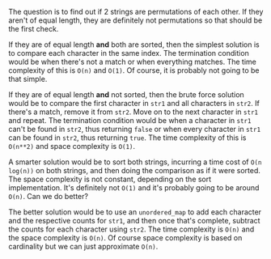 The question is to find out if 2 strings are permutations of each other. If they
aren't of equal length, they are definitely not permutations so that should be
the first check. 

If they are of equal length **and** both are sorted, then the simplest solution
is to compare each character in the same index. The termination condition would
be when there's not a match or when everything matches. The time complexity of
this is `O(n)` and `O(1)`. Of course, it is probably not going to be that
simple.

If they are of equal length **and** not sorted, then the brute force solution
would be to compare the first character in `str1` and all characters in `str2`.
If there's a match, remove it from `str2`. Move on to the next character in
`str1` and repeat. The termination condition would be when a character in `str1`
can't be found in `str2`, thus returning `false` or when every character in
`str1` can be found in `str2`, thus returning `true`. The time complexity of
this is `O(n**2)` and space complexity is `O(1)`.

A smarter solution would be to sort both strings, incurring a time cost of `O(n
log(n))` on both strings, and then doing the comparison as if it were sorted.
The space complexity is not constant, depending on the sort implementation. It's
definitely not `O(1)` and it's probably going to be around `O(n)`. Can we do
better?

The better solution would be to use an `unordered_map` to add each character and
the respective counts for `str1`, and then once that's complete, subtract the
counts for each character using `str2`. The time complexity is `O(n)` and the
space complexity is `O(n)`. Of course space complexity is based on cardinality
but we can just approximate `O(n)`.
